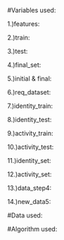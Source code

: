#Variables used:

1.)features:

2.)train:

3.)test:

4.)final_set:

5.)initial & final: 

6.)req_dataset:

7.)identity_train:

8.)identity_test:

9.)activity_train:

10.)activity_test:

11.)identity_set:

12.)activity_set:

13.)data_step4:

14.)new_data5:

#Data used:




#Algorithm used:
